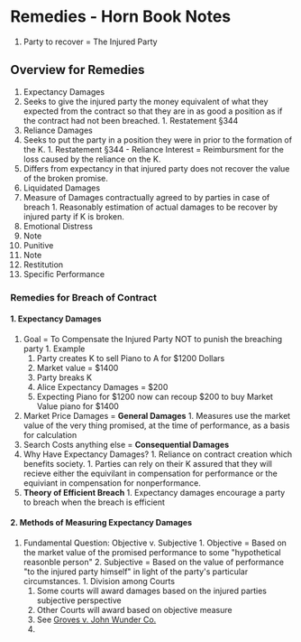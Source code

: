 # Remedies - Horn Book Notes

1. Party to recover = The Injured Party

## Overview for Remedies
1. Expectancy Damages
  1. Seeks to give the injured party the money equivalent of what they expected from the contract so that they are in as good a position as if the contract had not been breached.
    1. Restatement §344
1. Reliance Damages
  1. Seeks to put the party in a position they were in prior to the formation of the K.
    1. Restatement §344 - Reliance Interest = Reimbursment for the loss caused by the reliance on the K.
  1. Differs from expectancy in that injured party does not recover the value of the broken promise.
1. Liquidated Damages
  1. Measure of Damages contractually agreed to by parties in case of breach
    1. Reasonably estimation of actual damages to be recover by injured party if K is broken.
1. Emotional Distress
  1. Note
1. Punitive
  1. Note
1. Restitution
1. Specific Performance

### Remedies for Breach of Contract
#### 1. Expectancy Damages
  1. Goal = To Compensate the Injured Party NOT to punish the breaching party
    1. Example
      1. Party creates K to sell Piano to A for $1200 Dollars
      2. Market value = $1400
      3. Party breaks K
      4. Alice Expectancy Damages = $200
        1. Expecting Piano for $1200 now can recoup $200 to buy Market Value piano for $1400
  1. Market Price Damages = **General Damages**
    1. Measures use the market value of the very thing promised, at the time of performance, as a basis for calculation
  1. Search Costs anything else = **Consequential Damages**
  1. Why Have Expectancy Damages?
    1. Reliance on contract creation which benefits society.
    1. Parties can rely on their K assured that they will recieve either the equivilant in compensation for performance or the equiviant in compensation for nonperformance.
  1. **Theory of Efficient Breach**
    1. Expectancy damages encourage a party to breach when the breach is efficient
#### 2. Methods of Measuring Expectancy Damages
  1. Fundamental Question: Objective v. Subjective
    1. Objective = Based on the market value of the promised performance to some "hypothetical reasonble person"
    2. Subjective = Based on the value of performance "to the injured party himself" in light of the party's particular circumstances.
    1. Division among Courts
      1. Some courts will award damages based on the injured parties subjective perspective
      2. Other Courts will award based on objective measure
        1. See [Groves v. John Wunder Co.](link)
      1. 
